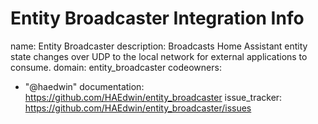 # Entity Broadcaster Integration Info

name: Entity Broadcaster
description: Broadcasts Home Assistant entity state changes over UDP to the local network for external applications to consume.
domain: entity_broadcaster
codeowners:
  - "@haedwin"
documentation: https://github.com/HAEdwin/entity_broadcaster
issue_tracker: https://github.com/HAEdwin/entity_broadcaster/issues

